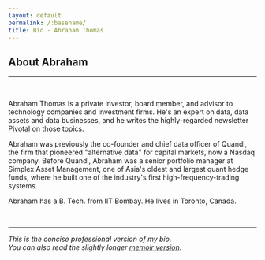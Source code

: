 ```yaml
---
layout: default
permalink: /:basename/
title: Bio · Abraham Thomas
---
```

## About Abraham

----

<br/>

Abraham Thomas is a private investor, board member, and advisor to technology companies and investment firms.  He's an expert on data, data assets and data businesses, and he writes the highly-regarded newsletter [Pivotal](https://pivotal.substack.com/about) on those topics.  

Abraham was previously the co-founder and chief data officer of Quandl, the firm that pioneered "alternative data" for capital markets, now a Nasdaq company.  Before Quandl, Abraham was a senior portfolio manager at Simplex Asset Management, one of Asia's oldest and largest quant hedge funds, where he built one of the industry's first high-frequency-trading systems.  

Abraham has a B. Tech. from IIT Bombay.  He lives in Toronto, Canada.

<br/>

---

*This is the concise professional version of my bio.  
You can also read the slightly longer [memoir version](/story).*

<br/>
<br/>
<br/>
